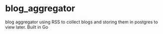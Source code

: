 # blog_aggregator
blog aggregator using RSS to collect blogs and storing them in postgres to view later. Built in Go
